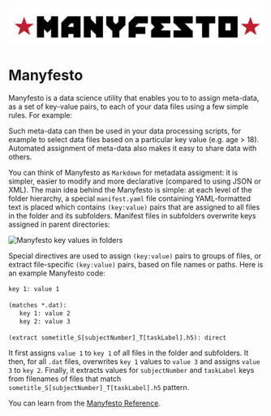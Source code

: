 <div align="center">
  <img src="/logo.svg">
</div>

# Manyfesto

Manyfesto is a data science utility that enables you to to assign meta-data, as a set of key-value pairs, to each of your data files using a few simple rules. For example: 

Such meta-data can then be used in your data processing scripts, for example to select data files based on a particular key value (e.g. age > 18). 
Automated assignment of meta-data also makes it easy to share data with others. 

You can think of Manyfesto as `Markdown` for metadata assigment: it is simpler, easier to modify and more declarative (compared to using JSON or XML). The main idea behind the Manyfesto is simple: at each level of the folder hierarchy, a special `manifest.yaml` file containing YAML-formatted text is placed which contains `(key:value)` pairs that are assigned to all files in the folder and its subfolders. Manifest files in subfolders overwrite keys assigned in parent directories:

![Manyfesto key values in folders](./docs/Manyfesto.png "How Manyfesto works")

Special directives are used to assign `(key:value)` pairs to groups of files, or extract file-specific `(key:value)` pairs, based on file names or paths. Here is an example Manyfesto code:

```
key 1: value 1

(matches *.dat):
   key 1: value 2
   key 2: value 3  

(extract sometitle_S[subjectNumber]_T[taskLabel].h5): direct
```

It first assigns `value 1` to `key 1` of all files in the folder and subfolders. It then, for all `.dat` files, overwrites `key 1` values to `value 3` and assigns `value 3` to `key 2`. Finally, it extracts values for `subjectNumber` and `taskLabel` keys from filenames of files that match `sometitle_S[subjectNumber]_T[taskLabel].h5` pattern.

You can learn from the [Manyfesto Reference](https://docs.google.com/document/d/1H5wdQ3sHHq7DZsGgmdvrhSesr4AiHoaQgkmPe2yojoM/edit?usp=sharing).


